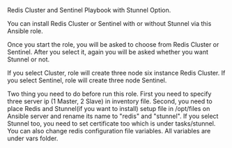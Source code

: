 Redis Cluster and Sentinel Playbook with Stunnel Option.

You can install Redis Cluster or Sentinel with or without Stunnel via this Ansible role.

Once you start the role, you will be asked to choose from Redis Cluster or Sentinel. After you select it, again you will be asked whether you want Stunnel or not.

If you select Cluster, role will create three node six instance Redis Cluster. If you select Sentinel, role will create three node Sentinel.

Two thing you need to do before run this role. First you need to specify three server ip (1 Master, 2 Slave) in inventory file. Second, you need to place Redis and Stunnel(if you want to install) setup file in /opt/files on Ansible server and rename its name to "redis" and "stunnel". If you select Stunnel too, you need to set certificate too which is under tasks/stunnel. You can also change redis configuration file variables. All variables are under vars folder.
